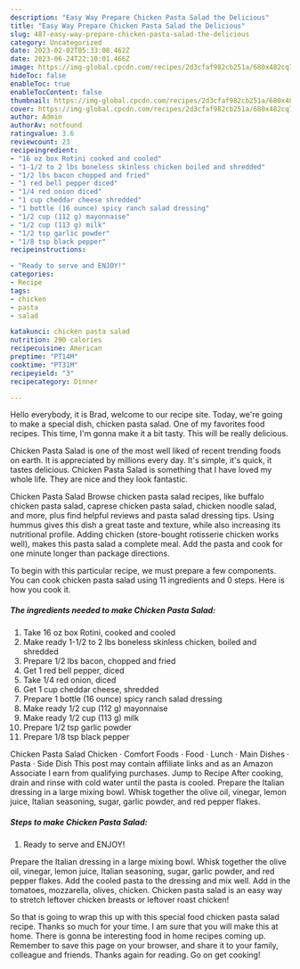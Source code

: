 ```yaml
---
description: "Easy Way Prepare Chicken Pasta Salad the Delicious"
title: "Easy Way Prepare Chicken Pasta Salad the Delicious"
slug: 487-easy-way-prepare-chicken-pasta-salad-the-delicious
category: Uncategorized
date: 2023-02-02T05:33:08.462Z
date: 2023-06-24T22:10:01.466Z
image: https://img-global.cpcdn.com/recipes/2d3cfaf982cb251a/680x482cq70/chicken-pasta-salad-recipe-main-photo.jpg
hideToc: false
enableToc: true
enableTocContent: false
thumbnail: https://img-global.cpcdn.com/recipes/2d3cfaf982cb251a/680x482cq70/chicken-pasta-salad-recipe-main-photo.jpg
cover: https://img-global.cpcdn.com/recipes/2d3cfaf982cb251a/680x482cq70/chicken-pasta-salad-recipe-main-photo.jpg
author: Admin
authorAv: notfound
ratingvalue: 3.6
reviewcount: 23
recipeingredient:
- "16 oz box Rotini cooked and cooled"
- "1-1/2 to 2 lbs boneless skinless chicken boiled and shredded"
- "1/2 lbs bacon chopped and fried"
- "1 red bell pepper diced"
- "1/4 red onion diced"
- "1 cup cheddar cheese shredded"
- "1 bottle (16 ounce) spicy ranch salad dressing"
- "1/2 cup (112 g) mayonnaise"
- "1/2 cup (113 g) milk"
- "1/2 tsp garlic powder"
- "1/8 tsp black pepper"
recipeinstructions:

- "Ready to serve and ENJOY!"
categories:
- Recipe
tags:
- chicken
- pasta
- salad

katakunci: chicken pasta salad 
nutrition: 290 calories
recipecuisine: American
preptime: "PT14M"
cooktime: "PT31M"
recipeyield: "3"
recipecategory: Dinner

---
```



Hello everybody, it is Brad, welcome to our recipe site. Today, we're going to make a special dish, chicken pasta salad. One of my favorites food recipes. This time, I'm gonna make it a bit tasty. This will be really delicious.

Chicken Pasta Salad is one of the most well liked of recent trending foods on earth. It is appreciated by millions every day. It's simple, it's quick, it tastes delicious. Chicken Pasta Salad is something that I have loved my whole life. They are nice and they look fantastic.

Chicken Pasta Salad Browse chicken pasta salad recipes, like buffalo chicken pasta salad, caprese chicken pasta salad, chicken noodle salad, and more, plus find helpful reviews and pasta salad dressing tips. Using hummus gives this dish a great taste and texture, while also increasing its nutritional profile. Adding chicken (store-bought rotisserie chicken works well), makes this pasta salad a complete meal. Add the pasta and cook for one minute longer than package directions.


To begin with this particular recipe, we must prepare a few components. You can cook chicken pasta salad using 11 ingredients and 0 steps. Here is how you cook it.

<!--inarticleads1-->

##### The ingredients needed to make Chicken Pasta Salad:

1. Take 16 oz box Rotini, cooked and cooled
1. Make ready 1-1/2 to 2 lbs boneless skinless chicken, boiled and shredded
1. Prepare 1/2 lbs bacon, chopped and fried
1. Get 1 red bell pepper, diced
1. Take 1/4 red onion, diced
1. Get 1 cup cheddar cheese, shredded
1. Prepare 1 bottle (16 ounce) spicy ranch salad dressing
1. Make ready 1/2 cup (112 g) mayonnaise
1. Make ready 1/2 cup (113 g) milk
1. Prepare 1/2 tsp garlic powder
1. Prepare 1/8 tsp black pepper


Chicken Pasta Salad Chicken · Comfort Foods · Food · Lunch · Main Dishes · Pasta · Side Dish This post may contain affiliate links and as an Amazon Associate I earn from qualifying purchases. Jump to Recipe After cooking, drain and rinse with cold water until the pasta is cooled. Prepare the Italian dressing in a large mixing bowl. Whisk together the olive oil, vinegar, lemon juice, Italian seasoning, sugar, garlic powder, and red pepper flakes. 

<!--inarticleads2-->

##### Steps to make Chicken Pasta Salad:


1. Ready to serve and ENJOY!

Prepare the Italian dressing in a large mixing bowl. Whisk together the olive oil, vinegar, lemon juice, Italian seasoning, sugar, garlic powder, and red pepper flakes. Add the cooled pasta to the dressing and mix well. Add in the tomatoes, mozzarella, olives, chicken. Chicken pasta salad is an easy way to stretch leftover chicken breasts or leftover roast chicken! 

So that is going to wrap this up with this special food chicken pasta salad recipe. Thanks so much for your time. I am sure that you will make this at home. There is gonna be interesting food in home recipes coming up. Remember to save this page on your browser, and share it to your family, colleague and friends. Thanks again for reading. Go on get cooking!

